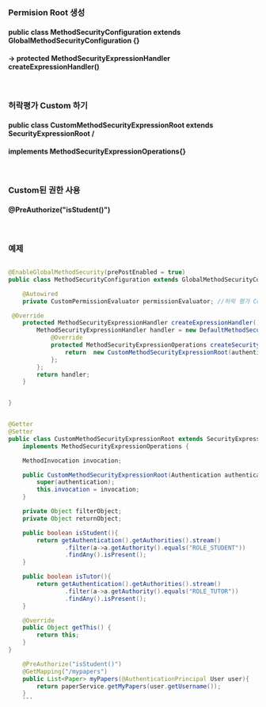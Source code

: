### Permision Root 생성
#### public class MethodSecurityConfiguration extends GlobalMethodSecurityConfiguration {}
#### -> protected MethodSecurityExpressionHandler createExpressionHandler()<br/><br/><br/>

### 허락평가 Custom 하기
#### public class CustomMethodSecurityExpressionRoot extends SecurityExpressionRoot /
####    implements MethodSecurityExpressionOperations{}<br/><br/><br/>

### Custom된 권한 사용
#### @PreAuthorize("isStudent()")<br/><br/><br/>


### 예제

```java

@EnableGlobalMethodSecurity(prePostEnabled = true)
public class MethodSecurityConfiguration extends GlobalMethodSecurityConfiguration {

    @Autowired
    private CustomPermissionEvaluator permissionEvaluator; //허락 평가 Custom

 @Override
    protected MethodSecurityExpressionHandler createExpressionHandler() {
        MethodSecurityExpressionHandler handler = new DefaultMethodSecurityExpressionHandler(){
            @Override
            protected MethodSecurityExpressionOperations createSecurityExpressionRoot(Authentication authentication, MethodInvocation invocation) {
                return  new CustomMethodSecurityExpressionRoot(authentication,invocation);
            };
        };
        return handler;
    }


}
```

```java

@Getter
@Setter
public class CustomMethodSecurityExpressionRoot extends SecurityExpressionRoot
    implements MethodSecurityExpressionOperations {

    MethodInvocation invocation;

    public CustomMethodSecurityExpressionRoot(Authentication authentication, MethodInvocation invocation) {
        super(authentication);
        this.invocation = invocation;
    }

    private Object filterObject;
    private Object returnObject;

    public boolean isStudent(){
        return getAuthentication().getAuthorities().stream()
                .filter(a->a.getAuthority().equals("ROLE_STUDENT"))
                .findAny().isPresent();
    }

    public boolean isTutor(){
        return getAuthentication().getAuthorities().stream()
                .filter(a->a.getAuthority().equals("ROLE_TUTOR"))
                .findAny().isPresent();
    }

    @Override
    public Object getThis() {
        return this;
    }
}
```
```java
    @PreAuthorize("isStudent()")
    @GetMapping("/mypapers")
    public List<Paper> myPapers(@AuthenticationPrincipal User user){
        return paperService.getMyPapers(user.getUsername());
    }
    ```

